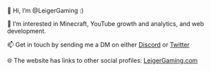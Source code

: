 👋 Hi, I’m @LeigerGaming :)

👀 I’m interested in Minecraft, YouTube growth and analytics, and web development.

📫 Get in touch by sending me a DM on either [Discord](https://leigergaming.com/discord) or [Twitter](https://twitter.com/leigergaming)

🌐 The website has links to other social profiles: [LeigerGaming.com](https://leigergaming.com)

<!---
LeigerGaming/LeigerGaming is a ✨ special ✨ repository because its `README.md` (this file) appears on your GitHub profile.
You can click the Preview link to take a look at your changes.
--->
